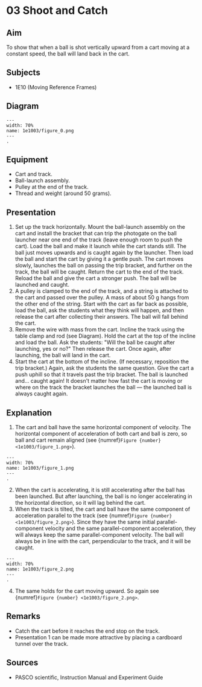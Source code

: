 # 03 Shoot and Catch 
    
## Aim   
To show that when a ball is shot vertically upward from a cart moving at a constant speed, the ball will land back in the cart.    
  
## Subjects   
* 1E10 (Moving Reference Frames)   

## Diagram
   
```{figure} figures/figure_0.png  
---  
width: 70%  
name: 1e1003/figure_0.png  
---  
. 
```
     
  
## Equipment   
 *  Cart and track. 
 *  Ball-launch assembly. 
 *  Pulley at the end of the track. 
 *  Thread and weight (around 50 grams).
     
  
## Presentation   
 1. Set up the track horizontally. Mount the ball-launch assembly on the cart and install the bracket that can trip the photogate on the ball launcher near one end of the track (leave enough room to push the cart). Load the ball and make it launch while the cart stands still. The ball just moves upwards and is caught again by the launcher. Then load the ball and start the cart by giving it a gentle push. The cart moves slowly, launches the ball on passing the trip bracket, and further on the track, the ball will be caught. Return the cart to the end of the track. Reload the ball and give the cart a stronger push. The ball will be launched and caught. 
 2. A pulley is clamped to the end of the track, and a string is attached to the cart and passed over the pulley. A mass of about $50~\mathrm{g}$ hangs from the other end of the string. Start with the cart as far back as possible, load the ball, ask the students what they think will happen, and then release the cart after collecting their answers. The ball will fall behind the cart.
 3. Remove the wire with mass from the cart. Incline the track using the table clamp and rod (see Diagram). Hold the cart at the top of the incline and load the ball. Ask the students: "Will the ball be caught after launching,  yes or no?" Then release the cart. Once again, after launching, the ball will land in the cart.
 4. Start the cart at the bottom of the incline. (If necessary, reposition the trip bracket.) Again, ask the students the same question. Give the cart a push uphill so that it travels past the trip bracket. The ball is launched and... caught again! It doesn't matter how fast the cart is moving or where on the track the bracket launches the ball — the launched ball is always caught again.
  
## Explanation   
 1. The cart and ball have the same horizontal component of velocity. The horizontal component of acceleration of both cart and ball is zero, so ball and cart remain aligned (see {numref}`Figure {number} <1e1003/figure_1.png>`).  

```{figure} figures/figure_1.png  
---  
width: 70%  
name: 1e1003/figure_1.png  
---  
. 
```
 2. When the cart is accelerating, it is still accelerating after the ball has been launched. But after launching, the ball is no longer accelerating in the horizontal direction, so it will lag behind the cart. 
 3. When the track is tilted, the cart and ball have the same component of acceleration parallel to the track (see {numref}`Figure {number} <1e1003/figure_2.png>`). Since they have the same initial parallel-component velocity and the same parallel-component acceleration, they will always keep the same parallel-component velocity. The ball will always be in line with the cart, perpendicular to the track, and it will be caught.    

```{figure} figures/figure_2.png  
---  
width: 70%  
name: 1e1003/figure_2.png  
---  
. 
```
 4. The same holds for the cart moving upward. So again see {numref}`Figure {number} <1e1003/figure_2.png>`.   
  
## Remarks   
*  Catch the cart before it reaches the end stop on the track. 
*  Presentation 1 can be made more attractive by placing a cardboard tunnel over the track.
   
  
## Sources   
*  PASCO scientific, Instruction Manual and Experiment Guide
  

